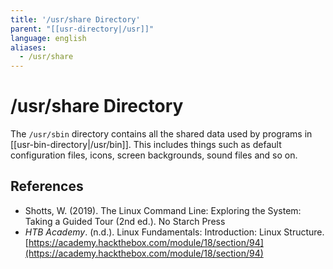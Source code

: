 ```yaml
---
title: '/usr/share Directory'
parent: "[[usr-directory|/usr]]"
language: english
aliases:
  - /usr/share
---
```


# /usr/share Directory

The `/usr/sbin` directory contains all the shared data used by programs in [[usr-bin-directory|/usr/bin]]. This includes things such as default configuration files, icons, screen backgrounds, sound files and so on.

## References

- Shotts, W. (2019). <span class="reference-title">The Linux Command Line: Exploring the System: Taking a Guided Tour (2nd ed.)</span>. No Starch Press
- _HTB Academy_. (n.d.). <span class="reference-title">Linux Fundamentals: Introduction: Linux Structure</span>. [https://academy.hackthebox.com/module/18/section/94](https://academy.hackthebox.com/module/18/section/94)
